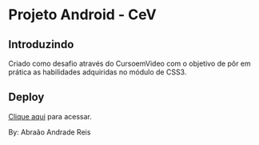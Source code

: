 # Projeto Android - CeV

## Introduzindo

Criado como desafio através do CursoemVideo com o objetivo de pôr em prática as habilidades adquiridas no módulo de CSS3.

## Deploy

[Clique aqui](https://abraao-reyys.github.io/projeto-android/) para acessar.

By: Abraão Andrade Reis
